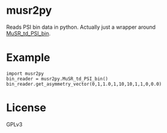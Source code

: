 # musr2py

Reads PSI bin data in python. Actually just a wrapper around [MuSR_td_PSI_bin](http://lmu.web.psi.ch/docu/manuals/bulk_manuals/software/Class_MuSR_PSI/main.html).

# Example

    
    import musr2py
    bin_reader = musr2py.MuSR_td_PSI_bin()
    bin_reader.get_asymmetry_vector(0,1,1.0,1,10,10,1,1,0,0.0)    

# License
GPLv3
